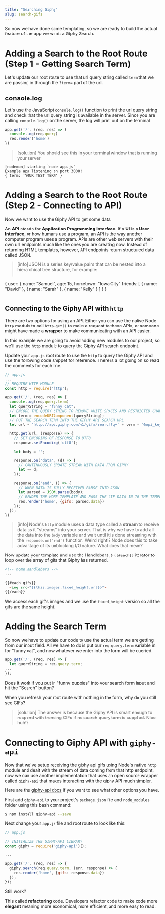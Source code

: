 ```yaml
---
title: "Searching Giphy"
slug: search-gifs
---
```


So now we have done some templating, so we are ready to build the actual feature of the app we want: a Giphy Search.

# Adding a Search to the Root Route (Step 1 - Getting Search Term)

Let's update our root route to use that url query string called `term` that we are passing in through the `?term=` part of the url.

## console.log

Let's use the JavaScript `console.log()` function to print the url query string and check that the url query string is available in the server. Since you are calling `console.log()` on the server, the log will print out on the terminal

```js
app.get('/', (req, res) => {
  console.log(req.query)
  res.render('home')
})
```

> [solution]
> You should see this in your terminal window that is running your server
```
[nodemon] starting `node app.js`
Example app listening on port 3000!
{ term: 'YOUR TEST TERM' }
```

# Adding a Search to the Root Route (Step 2 - Connecting to API)

Now we want to use the Giphy API to get some data.

An **API** stands for **Application Programming Interface**. If a **UI** is a **User Interface**, or how humans use a program, an API is the way another computer program uses a program. APIs are other web servers with their own url endpoints much like the ones you are creating now. Instead of returning HTML templates, however, API endpoints return structured data called JSON.

> [info]
> JSON is a series key/value pairs that can be nested into a hierarchical tree structure, for example:
>
> ```
{
  user: {
    name: "Samuel",
    age: 15,
    hometown: "Iowa City"
    friends: [
      { name: "David" },
      { name: "Sarah" },
      { name: "Kelly" }
    ]
  }
}
> ```

## Connecting to the Giphy API with `http`

There are two options for using an API. Either you can use the native Node `http` module to call `http.get()` to make a request to these APIs, or someone might have made a **wrapper** to make communicating with an API easier.

In this example we are going to avoid adding new modules to our project, so we'll use the `http` module to query the Giphy API search endpoint.

Update your `app.js` root route to use the `http` to query the Giphy API and use the following code snippet for reference. There is a lot going on so read the comments for each line.

```js
// app.js
...
// REQUIRE HTTP MODULE
const http = require('http');

app.get('/', (req, res) => {
  console.log(req.query.term)
  let queryString = "funny cat";
  // ENCODE THE QUERY STRING TO REMOVE WHITE SPACES AND RESTRICTED CHARACTERS
  let term = encodeURIComponent(queryString);
  // PUT THE SEARCH TERM INTO THE GIPHY API SEARCH URL
  let url = 'http://api.giphy.com/v1/gifs/search?q=' + term + '&api_key=dc6zaTOxFJmzC'

  http.get(url, (response) => {
    // SET ENCODING OF RESPONSE TO UTF8
    response.setEncoding('utf8');

    let body = '';

    response.on('data', (d) => {
      // CONTINUOUSLY UPDATE STREAM WITH DATA FROM GIPHY
      let += d;
    });

    response.on('end', () => {
      // WHEN DATA IS FULLY RECEIVED PARSE INTO JSON
      let parsed = JSON.parse(body);
      // RENDER THE HOME TEMPLATE AND PASS THE GIF DATA IN TO THE TEMPLATE
      res.render('home', {gifs: parsed.data})
    });
  });
})
```

> [info]
> Node's `http` module uses a data type called a **stream** to receive data as it "streams" into your server. That is why we have to add all the data into the `body` variable and wait until it is done streaming with the `response.on('end')` function. Weird right!? Node does this to take advantage of its unblocking I/O nature. What does that mean?

Now update your template and use the Handlebars.js `{{#each}}` iterator to loop over the array of gifs that Giphy has returned.

```html
<!-- home.handlebars -->
...

{{#each gifs}}
  <img src="{{this.images.fixed_height.url}}">
{{/each}}
```

We access each gif's images and we use the `fixed_height` version so all the gifs are the same height.

# Adding the Search Term

So now we have to update our code to use the actual term we are getting from our input field. All we have to do is put our `req.query.term` variable in for "funny cat", and now whatever we enter into the form will be queried.

```js
app.get('/', (req, res) => {
  let queryString = req.query.term;
...
});
```

Does it work if you put in "funny puppies" into your search form input and hit the "Search" button?

When you refresh your root route with nothing in the form, why do you still see GIFs?

> [solution]
> The answer is because the Giphy API is smart enough to respond with trending GIFs if no search query term is supplied. Nice huh!?

# Connecting to Giphy API with `giphy-api`

Now that we've setup receiving the giphy api gifs using Node's native `http` module and dealt with the stream of data coming from that http endpoint, now we can use another implementation that uses an open source wrapper called `giphy-api` that makes interacting with the giphy API much simpler.

Here are the [giphy-api docs](https://github.com/austinkelleher/giphy-api) if you want to see what other options you have.


First add `giphy-api` to your project's `package.json` file and `node_modules` folder using this bash command:

```bash
$ npm install giphy-api --save
```

Next change your `app.js` file and root route to look like this:

```js
// app.js

// INITIALIZE THE GIPHY-API LIBRARY
const giphy = require('giphy-api')();

...

app.get('/', (req, res) => {
  giphy.search(req.query.term, (err, response) => {
    res.render('home', {gifs: response.data})
  });
});
```

Still work?

This called **refactoring** code. Developers refactor code to make code more **elegant** meaning more economical, more efficient, and more easy to read.
